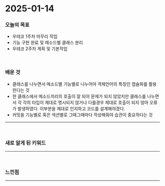# 2025-01-14

### 오늘의 목표
- 우테코 1주차 마무리 작업
- 기능 구현 완료 및 메소드별 클래스 분리
- 우테코 2주차 계획 및 기본작업

<br>

### 배운 것
- 클래스를 나누면서 메소드별 기능별로 나누어야 객체언어의 특징인 캡슐화를 활용한다는 것
- 한 클래스에서 메소드끼리의 호출이 잘 되어 문제가 되지 않았지만 클래스를 나누면서 각 각의 타입이 제대로 명시되지 않거나
다를경우 제대로 호출이 되지 않아 오류가 발생하였다. 이부분을 제대로 인지하고 코드를 설계해야겠다.
- 커밋을 기능별로 혹은 섹션별로 그때그때마다 작성해줘야 습관이 중요하다는 것

---


<br>

### 새로 알게 된 키워드

---


<br>

### 느낀점

---
